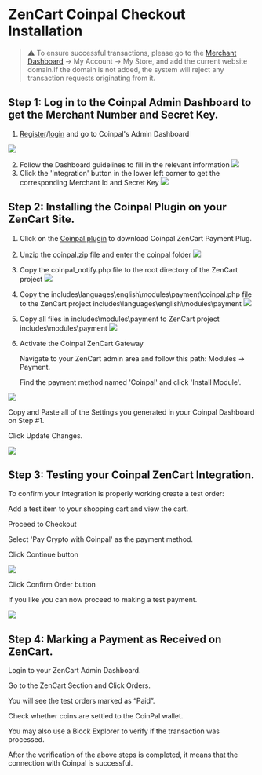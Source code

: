 # ZenCart Coinpal Checkout Installation

> ⚠ To ensure successful transactions, please go to the [Merchant Dashboard](https://portal.coinpal.io/#/admin/login) → My Account → My Store, and add the current website domain.If the domain is not added, the system will reject any transaction requests originating from it.

## Step 1: Log in to the Coinpal Admin Dashboard to get the Merchant Number and Secret Key.
1. [Register](https://portal.coinpal.io/#/admin/register)/[login](https://portal.coinpal.io/#/admin/login) and go to Coinpal's Admin Dashboard 

![](./img/register.png)

2. Follow the Dashboard guidelines to fill in the relevant information
![](./img/kyb.png)
3. Click the 'Integration' button in the lower left corner to get the corresponding Merchant Id and Secret Key
![](./img/api-key.png)

## Step 2: Installing the Coinpal Plugin on your ZenCart Site.
1. Click on the  [Coinpal plugin](https://github.com/CoinpalGroup/plug_ZenCart/blob/master/coinpal.zip) to download Coinpal ZenCart Payment Plug.
2. Unzip the coinpal.zip file and enter the coinpal folder
![](./img/file1.png)

3.  Copy the coinpal_notify.php file to the root directory of the ZenCart project
![](./img/file2.png)

4. Copy the includes\languages\english\modules\payment\coinpal.php file to the ZenCart project includes\languages\english\modules\payment
![](./img/file3.png)

5. Copy all files in includes\modules\payment to ZenCart project includes\modules\payment
![](./img/file4.png)

3. Activate the Coinpal ZenCart Gateway

    Navigate to your ZenCart admin area and follow this path: Modules -> Payment.
    
    Find the payment method named 'Coinpal' and click 'Install Module'.

![](./img/install.png)


Copy and Paste all of the Settings you generated in your Coinpal Dashboard on Step #1.

Click Update Changes.

![](./img/edit.png)


## Step 3: Testing your Coinpal ZenCart Integration.

To confirm your Integration is properly working create a test order:

Add a test item to your shopping cart and view the cart.

Proceed to Checkout

Select 'Pay Crypto with Coinpal' as the payment method.

Click Continue button

![](./img/checkout.png)

Click Confirm Order button

If you like you can now proceed to making a test payment.

![](./img/checkout2.png)


## Step 4: Marking a Payment as Received on ZenCart.

Login to your ZenCart Admin Dashboard.

Go to the ZenCart Section and Click Orders.

You will see the test orders marked as “Paid”.

Check whether coins are settled to the CoinPal wallet.

You may also use a Block Explorer to verify if the transaction was processed.

After the verification of the above steps is completed, it means that the connection with Coinpal is successful.






